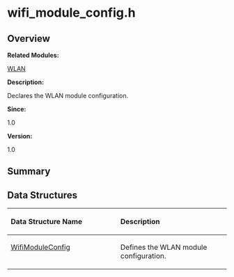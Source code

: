 # wifi\_module\_config.h<a name="EN-US_TOPIC_0000001055358096"></a>

## **Overview**<a name="section2081211601093528"></a>

**Related Modules:**

[WLAN](wlan.md)

**Description:**

Declares the WLAN module configuration. 

**Since:**

1.0

**Version:**

1.0

## **Summary**<a name="section1358660837093528"></a>

## Data Structures<a name="nested-classes"></a>

<a name="table1904174626093528"></a>
<table><thead align="left"><tr id="row1565682113093528"><th class="cellrowborder" valign="top" width="50%" id="mcps1.1.3.1.1"><p id="p286771579093528"><a name="p286771579093528"></a><a name="p286771579093528"></a>Data Structure Name</p>
</th>
<th class="cellrowborder" valign="top" width="50%" id="mcps1.1.3.1.2"><p id="p476124700093528"><a name="p476124700093528"></a><a name="p476124700093528"></a>Description</p>
</th>
</tr>
</thead>
<tbody><tr id="row1856524325093528"><td class="cellrowborder" valign="top" width="50%" headers="mcps1.1.3.1.1 "><p id="p1536763941093528"><a name="p1536763941093528"></a><a name="p1536763941093528"></a><a href="wifimoduleconfig.md">WifiModuleConfig</a></p>
</td>
<td class="cellrowborder" valign="top" width="50%" headers="mcps1.1.3.1.2 "><p id="p1661177225093528"><a name="p1661177225093528"></a><a name="p1661177225093528"></a>Defines the WLAN module configuration. </p>
</td>
</tr>
</tbody>
</table>

